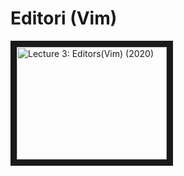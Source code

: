 # Editori (Vim)

<a href="http://www.youtube.com/watch?feature=player_embedded&v=a6Q8Na575qc
" target="_blank"><img src="" 
alt="Lecture 3: Editors(Vim) (2020)" width="240" height="180" border="10" /></a>


